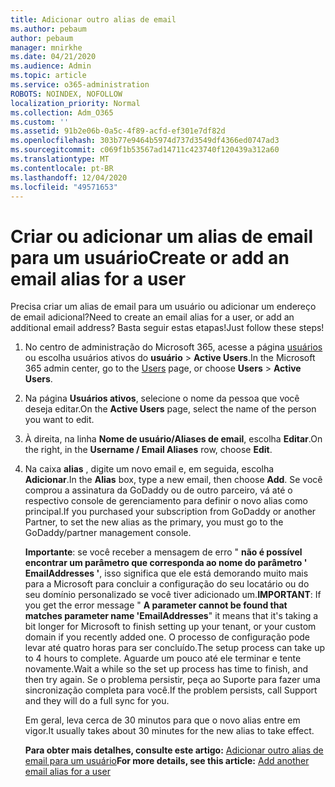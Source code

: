 ```yaml
---
title: Adicionar outro alias de email
ms.author: pebaum
author: pebaum
manager: mnirkhe
ms.date: 04/21/2020
ms.audience: Admin
ms.topic: article
ms.service: o365-administration
ROBOTS: NOINDEX, NOFOLLOW
localization_priority: Normal
ms.collection: Adm_O365
ms.custom: ''
ms.assetid: 91b2e06b-0a5c-4f89-acfd-ef301e7df82d
ms.openlocfilehash: 303b77e9464b5974d737d3549df4366ed0747ad3
ms.sourcegitcommit: c069f1b53567ad14711c423740f120439a312a60
ms.translationtype: MT
ms.contentlocale: pt-BR
ms.lasthandoff: 12/04/2020
ms.locfileid: "49571653"
---
```

# <a name="create-or-add-an-email-alias-for-a-user"></a><span data-ttu-id="5b617-102">Criar ou adicionar um alias de email para um usuário</span><span class="sxs-lookup"><span data-stu-id="5b617-102">Create or add an email alias for a user</span></span>

<span data-ttu-id="5b617-103">Precisa criar um alias de email para um usuário ou adicionar um endereço de email adicional?</span><span class="sxs-lookup"><span data-stu-id="5b617-103">Need to create an email alias for a user, or add an additional email address?</span></span> <span data-ttu-id="5b617-104">Basta seguir estas etapas!</span><span class="sxs-lookup"><span data-stu-id="5b617-104">Just follow these steps!</span></span>
  
1. <span data-ttu-id="5b617-105">No centro de administração do Microsoft 365, acesse a página [usuários](https://go.microsoft.com/fwlink/p/?linkid=834822) ou escolha usuários ativos do **usuário**  >  **Active Users**.</span><span class="sxs-lookup"><span data-stu-id="5b617-105">In the Microsoft 365 admin center, go to the [Users](https://go.microsoft.com/fwlink/p/?linkid=834822) page, or choose **Users** > **Active Users**.</span></span>
    
2. <span data-ttu-id="5b617-106">Na página **Usuários ativos**, selecione o nome da pessoa que você deseja editar.</span><span class="sxs-lookup"><span data-stu-id="5b617-106">On the **Active Users** page, select the name of the person you want to edit.</span></span> 
    
3. <span data-ttu-id="5b617-107">À direita, na linha **Nome de usuário/Aliases de email**, escolha **Editar**.</span><span class="sxs-lookup"><span data-stu-id="5b617-107">On the right, in the **Username / Email Aliases** row, choose **Edit**.</span></span>
    
4. <span data-ttu-id="5b617-108">Na caixa **alias** , digite um novo email e, em seguida, escolha **Adicionar**.</span><span class="sxs-lookup"><span data-stu-id="5b617-108">In the **Alias** box, type a new email, then choose **Add**.</span></span> <span data-ttu-id="5b617-109">Se você comprou a assinatura da GoDaddy ou de outro parceiro, vá até o respectivo console de gerenciamento para definir o novo alias como principal.</span><span class="sxs-lookup"><span data-stu-id="5b617-109">If you purchased your subscription from GoDaddy or another Partner, to set the new alias as the primary, you must go to the GoDaddy/partner management console.</span></span> 
    
    <span data-ttu-id="5b617-110">**Importante**: se você receber a mensagem de erro " **não é possível encontrar um parâmetro que corresponda ao nome do parâmetro ' EmailAddresses '**, isso significa que ele está demorando muito mais para a Microsoft para concluir a configuração do seu locatário ou do seu domínio personalizado se você tiver adicionado um.</span><span class="sxs-lookup"><span data-stu-id="5b617-110">**IMPORTANT**: If you get the error message " **A parameter cannot be found that matches parameter name 'EmailAddresses**" it means that it's taking a bit longer for Microsoft to finish setting up your tenant, or your custom domain if you recently added one.</span></span> <span data-ttu-id="5b617-111">O processo de configuração pode levar até quatro horas para ser concluído.</span><span class="sxs-lookup"><span data-stu-id="5b617-111">The setup process can take up to 4 hours to complete.</span></span> <span data-ttu-id="5b617-112">Aguarde um pouco até ele terminar e tente novamente.</span><span class="sxs-lookup"><span data-stu-id="5b617-112">Wait a while so the set up process has time to finish, and then try again.</span></span> <span data-ttu-id="5b617-113">Se o problema persistir, peça ao Suporte para fazer uma sincronização completa para você.</span><span class="sxs-lookup"><span data-stu-id="5b617-113">If the problem persists, call Support and they will do a full sync for you.</span></span>
    
    <span data-ttu-id="5b617-114">Em geral, leva cerca de 30 minutos para que o novo alias entre em vigor.</span><span class="sxs-lookup"><span data-stu-id="5b617-114">It usually takes about 30 minutes for the new alias to take effect.</span></span>
    
    <span data-ttu-id="5b617-115">**Para obter mais detalhes, consulte este artigo:** [Adicionar outro alias de email para um usuário](https://docs.microsoft.com/microsoft-365/admin/email/add-another-email-alias-for-a-user)</span><span class="sxs-lookup"><span data-stu-id="5b617-115">**For more details, see this article:** [Add another email alias for a user](https://docs.microsoft.com/microsoft-365/admin/email/add-another-email-alias-for-a-user)</span></span>
    

